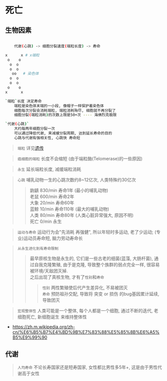 # 死亡

## 生物因素

```bash

    代谢(心跳) -> 细胞分裂速度(端粒长度) -> 寿命

x      x # x端粒
 o    o
  o  o
  o  o
   oo   # 染色体
  o  o
  o  o
 o    o
x      x

`端粒`长度 决定寿命
    端粒是染色体末端的一小段, 像帽子一样保护着染色体
    细胞每次分裂会消耗端粒, 端粒消耗殆尽, 细胞就不再分裂了
    细胞分裂(端粒消耗)的次数上限是50+次 ---- 海佛烈克极限

`代谢(心跳)`
    大约每两年细胞分裂一次
    可以通过降低代谢, 来减缓分裂周期, 达到延长寿命的目的
    心跳与代谢有强相关性, 心跳快 寿命短
```

> `端粒` 详见[遗传](genetic.md)

> `癌细胞的端粒` 长度不会缩短 (由于端粒酶(Telomerase)的一些原因)

> `永生` 延长端粒长度, 减缓端粒消耗

> `心跳` 哺乳动物一生的心跳次数约8~12亿次, 人类特殊约30亿次
>> 鼩鼱 830/min 寿命1年 (最小的哺乳动物)  
>> 老鼠 600/min 寿命2年  
>> 大象 20/min 寿命60年  
>> 蓝鲸 10/min 寿命110年 (最大的哺乳动物)  
>> 人类 80/min 寿命80年 (人类心脏异常强大, 原因不明)  
>> 死亡 0/min 永生

> `运动与寿命` 运动行为会"先消耗 再强健", 所以年轻时多运动, 老了少运动; (专业)运动员寿命短, 脑力劳动寿命长

> `从永生进化到有寿命限制`
>> 最早原核生物是永生的, 它们是一些古老的细菌(蓝藻, 大肠杆菌), 通过自我克隆繁殖, 由于是克隆, 导致整个族群的弱点完全一样, 很容易被环境/天敌团灭掉.  
>> 之后出现了真核生物, 才有了`性别`和`寿命`  
>>> `性别` 两性繁殖使后代产生差异化, 不易被团灭  
>>> `寿命` 预防祖孙交配, 导致将 突变 or 损伤 的bug基因累计延续, 导致团灭

> `宏观整体性` 人类可能是一个整体, 每个人都是一个细胞, 通过不断的迭代, 老细胞死亡, 新细胞诞生 来维持整体性

- <https://zh.m.wikipedia.org/zh-cn/%E6%B5%B7%E4%BD%9B%E7%83%88%E5%85%8B%E6%A5%B5%E9%99%90>

## 代谢

> `人均寿命` 不论长寿国家还是短寿国家, 女性都比男性多5年+, 这是由于男性代谢高于女性